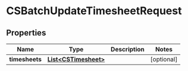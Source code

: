 
# CSBatchUpdateTimesheetRequest

## Properties
Name | Type | Description | Notes
------------ | ------------- | ------------- | -------------
**timesheets** | [**List&lt;CSTimesheet&gt;**](CSTimesheet.md) |  |  [optional]



